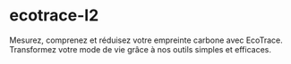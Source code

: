 # ecotrace-l2
Mesurez, comprenez et réduisez votre empreinte carbone avec EcoTrace. Transformez votre mode de vie grâce à nos outils simples et efficaces.
